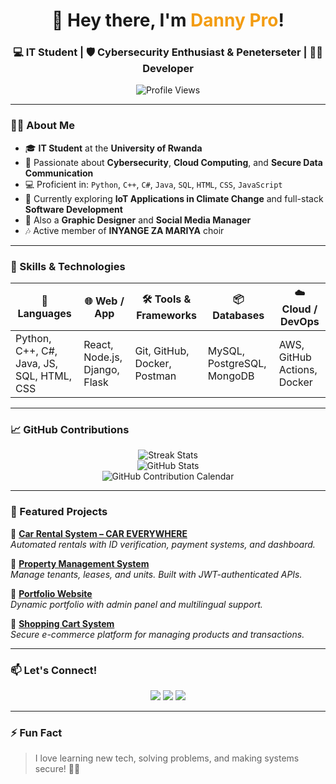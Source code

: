 <h1 align="center">👋 Hey there, I'm <span style="color:#f39c12;">Danny Pro</span>!</h1>
<h3 align="center">💻 IT Student | 🛡️ Cybersecurity Enthusiast & Peneterseter | 👨‍💻 Developer</h3>

<p align="center">
  <img src="https://komarev.com/ghpvc/?username=Dannypro1&label=Profile+Views&color=0e75b6&style=flat" alt="Profile Views" />
</p>

---

### 👨‍💼 About Me

- 🎓 **IT Student** at the **University of Rwanda**
- 🔐 Passionate about **Cybersecurity**, **Cloud Computing**, and **Secure Data Communication**
- 💻 Proficient in: `Python`, `C++`, `C#`, `Java`, `SQL`, `HTML`, `CSS`, `JavaScript`
- 🌱 Currently exploring **IoT Applications in Climate Change** and full-stack **Software Development**
- 🎨 Also a **Graphic Designer** and **Social Media Manager**
- 🎶 Active member of **INYANGE ZA MARIYA** choir

---

### 🚀 Skills & Technologies

| 🧠 Languages     | 🌐 Web / App       | 🛠️ Tools & Frameworks       | 📦 Databases       | ☁️ Cloud / DevOps         |
|------------------|--------------------|-----------------------------|--------------------|---------------------------|
| Python, C++, C#, Java, JS, SQL, HTML, CSS | React, Node.js, Django, Flask | Git, GitHub, Docker, Postman | MySQL, PostgreSQL, MongoDB | AWS, GitHub Actions, Docker |

---

### 📈 GitHub Contributions

<p align="center">
  <img src="https://github-readme-streak-stats.herokuapp.com/?user=Dannypro1&theme=radical&hide_border=true" alt="Streak Stats" />
  <br/>
  <img src="https://github-readme-stats.vercel.app/api?username=Dannypro1&show_icons=true&theme=radical&hide_border=true" alt="GitHub Stats" />
  <br/>
  <img src="https://github-contribution-grid.vercel.app/?username=Dannypro1&color=green" alt="GitHub Contribution Calendar" />
</p>

---

### 📂 Featured Projects

🔸 [**Car Rental System – CAR EVERYWHERE**](https://github.com/Dannypro1)  
*Automated rentals with ID verification, payment systems, and dashboard.*

🔸 [**Property Management System**](https://github.com/Dannypro1)  
*Manage tenants, leases, and units. Built with JWT-authenticated APIs.*

🔸 [**Portfolio Website**](https://github.com/Dannypro1)  
*Dynamic portfolio with admin panel and multilingual support.*

🔸 [**Shopping Cart System**](https://github.com/Dannypro1)  
*Secure e-commerce platform for managing products and transactions.*

---

### 📫 Let's Connect!

<p align="center">
  <a href="mailto:himanadanny@gmail.com"><img src="https://img.shields.io/badge/Email-himanadanny@gmail.com-red?style=for-the-badge&logo=gmail"></a>
  <a href="https://www.linkedin.com/in/Danny"><img src="https://img.shields.io/badge/LinkedIn-Danny-blue?style=for-the-badge&logo=linkedin"></a>
  <a href="#"><img src="https://img.shields.io/badge/Portfolio-Coming%20Soon-9cf?style=for-the-badge&logo=internet-explorer"></a>
</p>

---

### ⚡ Fun Fact
> I love learning new tech, solving problems, and making systems secure! 🔐💡

